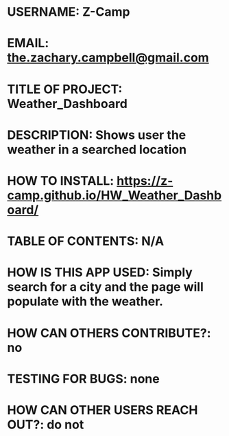 
# USERNAME: Z-Camp
# EMAIL: the.zachary.campbell@gmail.com
# TITLE OF PROJECT: Weather_Dashboard
# DESCRIPTION: Shows user the weather in a searched location
# HOW TO INSTALL: https://z-camp.github.io/HW_Weather_Dashboard/
# TABLE OF CONTENTS: N/A
# HOW IS THIS APP USED: Simply search for a city and the page will populate with the weather.
# HOW CAN OTHERS CONTRIBUTE?: no
# TESTING FOR BUGS: none
# HOW CAN OTHER USERS REACH OUT?: do not

